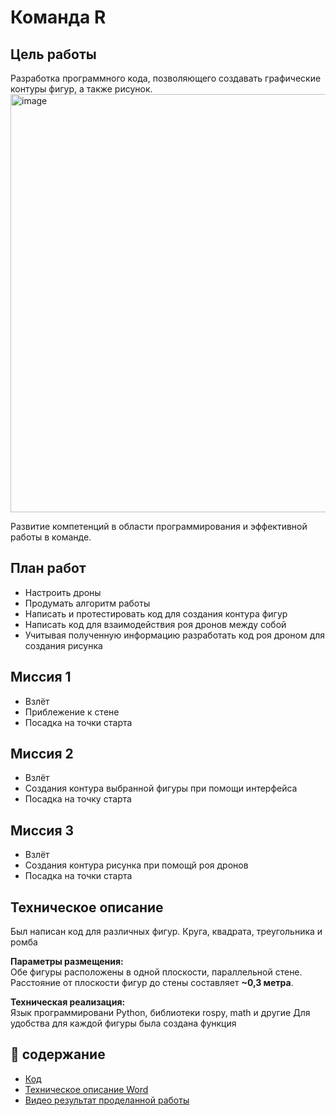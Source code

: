 # Команда R 

## Цель  работы

 Разработка программного кода, позволяющего создавать графические контуры фигур, а также рисунок. <img width="817" height="669" alt="image" src="https://github.com/user-attachments/assets/8f0ff253-fd21-4427-9261-3c2c8f360130" />
 
 Развитие компетенций в области программирования и эффективной работы в команде.

## План работ
* Настроить дроны
* Продумать алгоритм работы
* Написать и протестировать код для создания контура фигур
* Написать код для взаимодействия роя дронов между собой
* Учитывая полученную информацию разработать код роя дроном для создания рисунка
 

## Миссия 1
* Взлёт 
* Приблежение к стене
* Посадка на точки старта

## Миссия 2
* Взлёт 
* Создания контура выбранной фигуры при помощи интерфейса 
* Посадка на точку старта

## Миссия 3
* Взлёт 
* Создания контура рисунка при помощй роя дронов
* Посадка на точки старта



## Техническое описание 
Был написан код для различных фигур. Круга, квадрата, треугольника и ромба

**Параметры размещения:**  
Обе фигуры расположены в одной плоскости, параллельной стене.  
Расстояние от плоскости фигур до стены составляет **~0,3 метра**.
 

**Техническая реализация:**  
 Язык программировани Python, библиотеки rospy, math и другие
 Для удобства для каждой фигуры была создана функция

## 📖 содержание
  
* [Код ](program.py)
* [Техническое описание Word](https://github.com/Muha-bz/Team-R-afrthomatics/blob/main/Техническое%20описание.docx)
* [Видео результат проделанной работы](https://disk.yandex.ru/d/P7FZr041OZHhqg)
